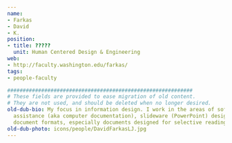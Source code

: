 ```yaml
---
name:
- Farkas
- David
- K.
position:
- title: ?????
  unit: Human Centered Design & Engineering
web:
- http://faculty.washington.edu/farkas/
tags:
- people-faculty

############################################################
# These fields are provided to ease migration of old content.
# They are not used, and should be deleted when no longer desired.
old-dub-bio: My focus in information design. I work in the areas of software user
  assistance (aka computer documentation), slideware (PowerPoint) design, and innovative
  document formats, especially documents designed for selective reading.
old-dub-photo: icons/people/DavidFarkasLJ.jpg
---
```

